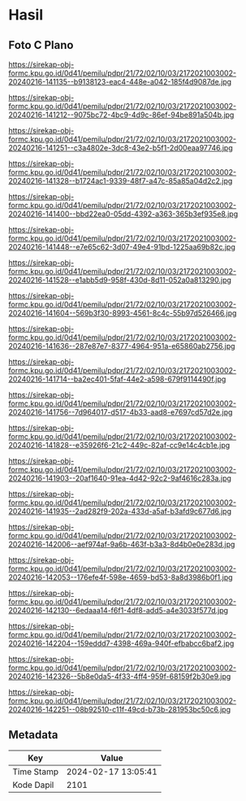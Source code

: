# Hasil

## Foto C Plano

https://sirekap-obj-formc.kpu.go.id/0d41/pemilu/pdpr/21/72/02/10/03/2172021003002-20240216-141135--b9138123-eac4-448e-a042-185f4d9087de.jpg

https://sirekap-obj-formc.kpu.go.id/0d41/pemilu/pdpr/21/72/02/10/03/2172021003002-20240216-141212--9075bc72-4bc9-4d9c-86ef-94be891a504b.jpg

https://sirekap-obj-formc.kpu.go.id/0d41/pemilu/pdpr/21/72/02/10/03/2172021003002-20240216-141251--c3a4802e-3dc8-43e2-b5f1-2d00eaa97746.jpg

https://sirekap-obj-formc.kpu.go.id/0d41/pemilu/pdpr/21/72/02/10/03/2172021003002-20240216-141328--b1724ac1-9339-48f7-a47c-85a85a04d2c2.jpg

https://sirekap-obj-formc.kpu.go.id/0d41/pemilu/pdpr/21/72/02/10/03/2172021003002-20240216-141400--bbd22ea0-05dd-4392-a363-365b3ef935e8.jpg

https://sirekap-obj-formc.kpu.go.id/0d41/pemilu/pdpr/21/72/02/10/03/2172021003002-20240216-141448--e7e65c62-3d07-49e4-91bd-1225aa69b82c.jpg

https://sirekap-obj-formc.kpu.go.id/0d41/pemilu/pdpr/21/72/02/10/03/2172021003002-20240216-141528--e1abb5d9-958f-430d-8d11-052a0a813290.jpg

https://sirekap-obj-formc.kpu.go.id/0d41/pemilu/pdpr/21/72/02/10/03/2172021003002-20240216-141604--569b3f30-8993-4561-8c4c-55b97d526466.jpg

https://sirekap-obj-formc.kpu.go.id/0d41/pemilu/pdpr/21/72/02/10/03/2172021003002-20240216-141636--287e87e7-8377-4964-951a-e65860ab2756.jpg

https://sirekap-obj-formc.kpu.go.id/0d41/pemilu/pdpr/21/72/02/10/03/2172021003002-20240216-141714--ba2ec401-5faf-44e2-a598-679f9114490f.jpg

https://sirekap-obj-formc.kpu.go.id/0d41/pemilu/pdpr/21/72/02/10/03/2172021003002-20240216-141756--7d964017-d517-4b33-aad8-e7697cd57d2e.jpg

https://sirekap-obj-formc.kpu.go.id/0d41/pemilu/pdpr/21/72/02/10/03/2172021003002-20240216-141828--e35926f6-21c2-449c-82af-cc9e14c4cb1e.jpg

https://sirekap-obj-formc.kpu.go.id/0d41/pemilu/pdpr/21/72/02/10/03/2172021003002-20240216-141903--20af1640-91ea-4d42-92c2-9af4616c283a.jpg

https://sirekap-obj-formc.kpu.go.id/0d41/pemilu/pdpr/21/72/02/10/03/2172021003002-20240216-141935--2ad282f9-202a-433d-a5af-b3afd9c677d6.jpg

https://sirekap-obj-formc.kpu.go.id/0d41/pemilu/pdpr/21/72/02/10/03/2172021003002-20240216-142006--aef974af-9a6b-463f-b3a3-8d4b0e0e283d.jpg

https://sirekap-obj-formc.kpu.go.id/0d41/pemilu/pdpr/21/72/02/10/03/2172021003002-20240216-142053--176efe4f-598e-4659-bd53-8a8d3986b0f1.jpg

https://sirekap-obj-formc.kpu.go.id/0d41/pemilu/pdpr/21/72/02/10/03/2172021003002-20240216-142130--6edaaa14-f6f1-4df8-add5-a4e3033f577d.jpg

https://sirekap-obj-formc.kpu.go.id/0d41/pemilu/pdpr/21/72/02/10/03/2172021003002-20240216-142204--159eddd7-4398-469a-940f-efbabcc6baf2.jpg

https://sirekap-obj-formc.kpu.go.id/0d41/pemilu/pdpr/21/72/02/10/03/2172021003002-20240216-142326--5b8e0da5-4f33-4ff4-959f-68159f2b30e9.jpg

https://sirekap-obj-formc.kpu.go.id/0d41/pemilu/pdpr/21/72/02/10/03/2172021003002-20240216-142251--08b92510-c11f-49cd-b73b-281953bc50c6.jpg


## Metadata

| Key        | Value               |
| ---------- | ------------------- |
| Time Stamp | 2024-02-17 13:05:41 |
| Kode Dapil | 2101                |



